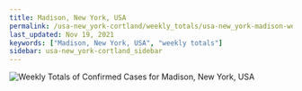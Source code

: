 ```yaml
---
title: Madison, New York, USA
permalink: /usa-new_york-cortland/weekly_totals/usa-new_york-madison-weekly_totals.html
last_updated: Nov 19, 2021
keywords: ["Madison, New York, USA", "weekly totals"]
sidebar: usa-new_york-cortland_sidebar
---
```


![Weekly Totals of Confirmed Cases for Madison, New York, USA](/covid_tracker/images/graphs/usa-new_york-madison-weekly_totals_graph.png)
